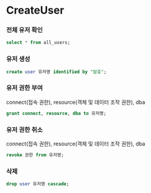 CreateUser
===


### 전체 유저 확인
```sql
select * from all_users;
```

### 유저 생성
```sql
create user 유저명 identified by "암호";
```

### 유저 권한 부여
connect(접속 권한), resource(객체 및 데이터 조작 권한), dba
```sql
grant connect, resource, dba to 유저명;
```

### 유저 권한 취소
connect(접속 권한), resource(객체 및 데이터 조작 권한), dba
```sql
revoke 권한 from 유저명;
```


###  삭제
```sql
drop user 유저명 cascade;
```
